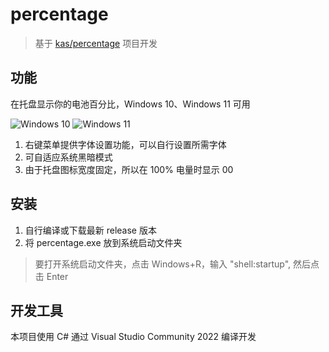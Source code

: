 # percentage

> 基于 [kas/percentage](https://github.com/kas/percentage) 项目开发

## 功能

在托盘显示你的电池百分比，Windows 10、Windows 11 可用

![Windows 10](https://github.com/marxti/percentage/blob/dev/percentage.png)
![Windows 11](https://github.com/marxti/percentage/blob/dev/percentage2.png)

1. 右键菜单提供字体设置功能，可以自行设置所需字体
2. 可自适应系统黑暗模式
3. 由于托盘图标宽度固定，所以在 100% 电量时显示 00

## 安装

1. 自行编译或下载最新 release 版本
2. 将 percentage.exe 放到系统启动文件夹
> 要打开系统启动文件夹，点击 Windows+R，输入 "shell:startup", 然后点击 Enter

## 开发工具

本项目使用 C# 通过 Visual Studio Community 2022 编译开发


